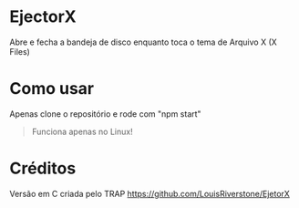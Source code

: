 # EjectorX
Abre e fecha a bandeja de disco enquanto toca o tema de Arquivo X (X Files)

# Como usar
Apenas clone o repositório e rode com "npm start"
> Funciona apenas no Linux!

# Créditos
Versão em C criada pelo TRAP https://github.com/LouisRiverstone/EjetorX
